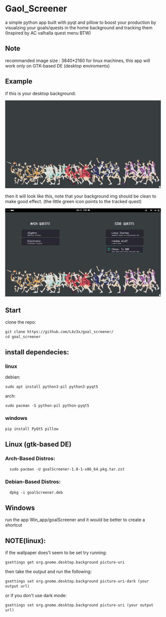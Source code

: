 # Gaol_Screener
a simple python app built with pyqt and pillow to boost your production 
by visualzing your goals/quests in the home background and tracking them
(Inspired by AC valhalla quest menu BTW)
 ## Note
 recommanded image size : 3840*2160
 for linux machines, this app will work only on GTK-based DE (desktop enviroments)
 ## Example
 if this is your desktop background:
 
 ![Logo](./example/background.png)
 
 then it will look like this, note that your background img should be clean to make good effect.
 (the little green icon points to the tracked quest)
 
 ![Logo](./example/output.png)
 
 ## Start
 clone the repo: 
  	
   	git clone https://github.com/L4z3x/goal_screener/
    cd goal_screener
 ## install dependecies:
 ### linux
 debian:
              
    sudo apt install python3-pil python3-pyqt5

 arch:
    
    sudo pacman -S python-pil python-pyqt5
 ### windows

    pip install PyQt5 pillow
    
 ## Linux (gtk-based DE)   
   ### Arch-Based Distros:
      sudo pacman -U goalScreener-1.0-1-x86_64.pkg.tar.zst

   ### Debian-Based Distros:
      dpkg -i goalScreener.deb
   
## Windows
 run the app Win_app/goalScreener
 and it would be better to create a shortcut 

## NOTE(linux):
if the wallpaper does't seem to be set try running:

    gsettings get org.gnome.desktop.background picture-uri
then take the output and run the following:
    
    gsettings set org.gnome.desktop.background picture-uri-dark (your output url)

or if you don't use dark mode:

    gsettings set org.gnome.desktop.background picture-uri (your output url)

    
